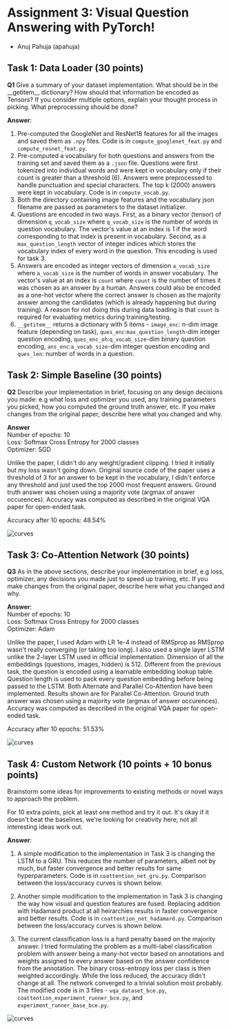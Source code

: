 # Assignment 3: Visual Question Answering with PyTorch!

- Anuj Pahuja (apahuja)

## Task 1: Data Loader (30 points)

**Q1** Give a summary of your dataset implementation. What should be in the \_\_getitem\_\_ dictionary? 
How should that information be encoded as Tensors? If you consider multiple options, explain your thought process in picking. What preprocessing should be done? 

**Answer**:
1. Pre-computed the GoogleNet and ResNet18 features for all the images and saved them as `.npy` files. Code is in `compute_googlenet_feat.py` and `compute_resnet_feat.py`.
2. Pre-computed a vocabulary for both questions and answers from the training set and saved them as a `.json` file. Questions were first tokenized into individual words and were kept in vocabulary only if their count is greater than a threshold (6). Answers were preprocessed to handle punctuation and special characters. The top k (2000) answers were kept in vocabulary. Code is in `compute_vocab.py`.
3. Both the directory containing image features and the vocabulary json filename are passed as parameters to the dataset initializer.
4. Questions are encoded in two ways. First, as a binary vector (tensor) of dimension `q_vocab_size` where `q_vocab_size` is the number of words in question vocabulary. The vector's value at an index is 1 if the word corresponding to that index is present in vocabulary. Second, as a `max_question_length` vector of integer indices which stores the vocabulary index of every word in the question. This encoding is used for task 3.
5. Answers are encoded as integer vectors of dimension `a_vocab_size` where `a_vocab_size` is the number of words in answer vocabulary. The vector's value at an index is `count` where `count` is the number of times it was chosen as an answer by a human. Answers could also be encoded as a one-hot vector where the correct answer is chosen as the majority answer among the candidates (which is already happening but during training). A reason for not doing this during data loading is that `count` is required for evaluating metrics during training/testing.
6. `__getitem__` returns a dictionary with 5 items - `image_enc`: n-dim image feature (depending on task), `ques_enc`:`max_question_length`-dim integer question encoding, `ques_enc_oh`:`q_vocab_size`-dim binary question encoding, `ans_enc`:`a_vocab_size`-dim integer question encoding and `ques_len`: number of words in a question. 


## Task 2: Simple Baseline (30 points)

**Q2** Describe your implementation in brief, focusing on any design decisions you made: e.g what loss and optimizer you used, any training parameters you picked,
how you computed the ground truth answer, etc. If you make changes from the original paper, describe here what you changed and why. 

**Answer**\
Number of epochs: 10\
Loss: Softmax Cross Entropy for 2000 classes\
Optimizer: SGD

Unlike the paper, I didn't do any weight/gradient clipping. I tried it initially but my loss wasn't going down. Original source code of the paper uses a threshold of 3 for an answer to be kept in the vocabulary, I didn't enforce any threshold and just used the top 2000 most frequent answers. Ground truth answer was chosen using a majority vote (argmax of answer occurences). Accuracy was computed as described in the original VQA paper for open-ended task.

Accuracy after 10 epochs: 48.54%

![curves](images/loss_simple.png)


## Task 3: Co-Attention Network (30 points)

**Q3** As in the above sections, describe your implementation in brief, e.g loss, optimizer, any decisions you made just to speed up training, etc.
 If you make changes from the original paper, describe here what you changed and why. 

**Answer**:\
Number of epochs: 10\
Loss: Softmax Cross Entropy for 2000 classes\
Optimizer: Adam

Unlike the paper, I used Adam with LR 1e-4 instead of RMSprop as RMSprop wasn't really converging (or taking too long). I also used a single layer LSTM unlike the 2-layer LSTM used in official implementation. Dimension of all the embeddings (questions, images, hidden) is 512. Different from the previous task, the question is encoded using a learnable embedding lookup table. Question length is used to pack every question embedding before being passed to the LSTM. Both Alternate and Parallel Co-Attention have been implemented. Results shown are for Parallel Co-Attention. Ground truth answer was chosen using a majority vote (argmax of answer occurences). Accuracy was computed as described in the original VQA paper for open-ended task.

Accuracy after 10 epochs: 51.53%

![curves](images/loss_parallel.png)


## Task 4: Custom Network  (10 points + 10 bonus points)
Brainstorm some ideas for improvements to existing methods or novel ways to approach the problem. 

For 10 extra points, pick at least one method and try it out. It's okay if it doesn't beat the baselines, we're looking for 
creativity here; not all interesting ideas work out. 

**Answer**:
1. A simple modification to the implementation in Task 3 is changing the LSTM to a GRU. This reduces the number of parameters, albeit not by much, but faster convergence and better results for same hyperparameters. Code is in `coattention_net_gru.py`. Comparison between the loss/accuracy curves is shown below.

2. Another simple modification to the implementation in Task 3 is changing the way how visual and question features are fused. Replacing addition with Hadamard product at all heirarchies results in faster convergence and better results. Code is in `coattention_net_hadamard.py`. Comparison between the loss/accuracy curves is shown below.

3. The current classification loss is a hard penalty based on the majority answer. I tried formulating the problem as a multi-label classification problem with answer being a many-hot vector based on annotations and weights assigned to every answer based on the answer confidence from the annotation. The binary cross-entropy loss per class is then weighted accordingly. While the loss reduced, the accuracy didn't change at all. The network converged to a trivial solution most probably. The modified code is in 3 files - `vqa_dataset_bce.py`, `coattention_experiment_runner_bce.py`, and `experiment_runner_base_bce.py`.

![curves](images/loss_all.png)

